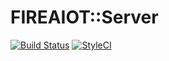# FIREAIOT::Server

[![Build Status](https://travis-ci.org/FIREAIOT/server.svg?branch=develop)](https://travis-ci.org/FIREAIOT/server)
[![StyleCI](https://github.styleci.io/repos/120027503/shield?branch=develop)](https://github.styleci.io/repos/120027503)
